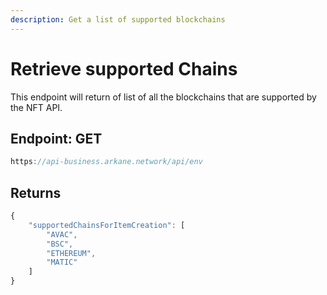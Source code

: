 ```yaml
---
description: Get a list of supported blockchains
---
```


# Retrieve supported Chains

This endpoint will return of list of all the blockchains that are supported by the NFT API.

## Endpoint: GET

```javascript
https://api-business.arkane.network/api/env
```

## Returns

```javascript
{
    "supportedChainsForItemCreation": [
        "AVAC",
        "BSC",
        "ETHEREUM",
        "MATIC"
    ]
}
```

